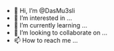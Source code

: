 - 👋 Hi, I’m @DasMu3sli
- 👀 I’m interested in ...
- 🌱 I’m currently learning ...
- 💞️ I’m looking to collaborate on ...
- 📫 How to reach me ...

<!---
DasMu3sli/DasMu3sli is a ✨ special ✨ repository because its `README.md` (this file) appears on your GitHub profile.
You can click the Preview link to take a look at your changes.
--->
